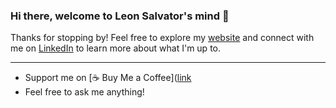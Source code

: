 ### Hi there, welcome to Leon Salvator's mind 👋

Thanks for stopping by!
 Feel free to explore my [website](https://www.leon-salvatore.com) and connect with me on [LinkedIn](www.linkedin.com/in/elione-léon-silves-fernandes-58561697) to learn more about what I'm up to. 
 
---
- Support me on  [☕️ Buy Me a Coffee]([link](https://buymeacoffee.com/leonsalvatore)
- Feel free to ask me anything!
